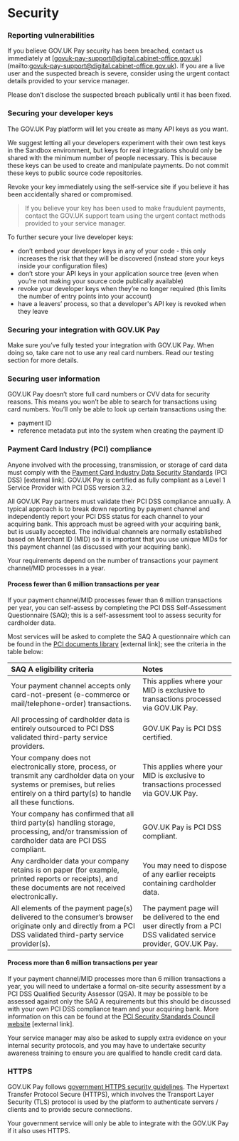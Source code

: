 # Security

### Reporting vulnerabilities

If you believe GOV.UK Pay security has been breached, contact us immediately at [govuk-pay-support@digital.cabinet-office.gov.uk] (mailto:govuk-pay-support@digital.cabinet-office.gov.uk). If you are a live user and the suspected breach is severe, consider using the urgent contact details provided to your service manager.

Please don’t disclose the suspected breach publically until it has been fixed.

### Securing your developer keys

The GOV.UK Pay platform will let you create as many API keys as you want.

We suggest letting all your developers experiment with their own test keys in the Sandbox environment, but keys for real integrations should only be shared with the minimum number of people necessary. This is because these keys can be used to create and manipulate payments. Do not commit these keys to public source code repositories.

Revoke your key immediately using the self-service site if you believe it has been accidentally shared or compromised.

> If you believe your key has been used to make fraudulent payments, contact the GOV.UK support team using the urgent contact methods provided to your service manager.


To further secure your live developer keys:

 - don’t embed your developer keys in any of your code - this only increases the risk that they will be discovered (instead store your keys inside your configuration files)
 - don’t store your API keys in your application source tree (even when you’re not making your source code publically available)
 - revoke your developer keys when they’re no longer required (this limits the number of entry points into your account)
 - have a leavers’ process, so that a developer's API key is revoked when they leave

### Securing your integration with GOV.UK Pay

Make sure you’ve fully tested your integration with GOV.UK Pay. When doing so, take care not to use any real card numbers. Read our testing section for more details.

### Securing user information

GOV.UK Pay doesn’t store full card numbers or CVV data for security reasons. This means you won’t be able to search for transactions using card numbers. You’ll only be able to look up certain transactions using the:

 - payment ID
 - reference metadata put into the system when creating the payment ID

### Payment Card Industry (PCI) compliance

Anyone involved with the processing, transmission, or storage of card data must comply with the [Payment Card Industry Data Security Standards](https://www.pcisecuritystandards.org/) (PCI DSS) [external link]. GOV.UK Pay is certified as fully compliant as a Level 1 Service Provider with PCI DSS version 3.2.

All GOV.UK Pay partners must validate their PCI DSS compliance annually. A typical approach is to break down reporting by payment channel and independently report your PCI DSS status for each channel to your acquiring bank. This approach must be agreed with your acquiring bank, but is usually accepted.  The individual channels are normally established based on Merchant ID (MID) so it is important that you use unique MIDs for this payment channel (as discussed with your acquiring bank).

Your requirements depend on the number of transactions your payment channel/MID processes in a year.

#### Process fewer than 6 million transactions per year

If your payment channel/MID processes fewer than 6 million transactions per year, you can self-assess by completing the PCI DSS Self-Assessment Questionnaire (SAQ); this is a self-assessment tool to assess security for cardholder data. 

Most services will be asked to complete the SAQ A questionnaire which can be found in the [PCI documents library](https://www.pcisecuritystandards.org/document_library) [external link]; see the criteria in the table below:

| SAQ A eligibility criteria | Notes |
| :---- | :---- |
| Your payment channel accepts only card-not-present (e-commerce or mail/telephone-order) transactions. | This applies where your MID is exclusive to transactions processed via GOV.UK Pay. | 
| All processing of cardholder data is entirely outsourced to PCI DSS validated third-party service providers. | GOV.UK Pay is PCI DSS certified. |
| Your company does not electronically store, process, or transmit any cardholder data on your systems or premises, but relies entirely on a third party(s) to handle all these functions. | This applies where your MID is exclusive to transactions processed via GOV.UK Pay. |
| Your company has confirmed that all third party(s) handling storage, processing, and/or transmission of cardholder data are PCI DSS compliant. | GOV.UK Pay is PCI DSS compliant. |
| Any cardholder data your company retains is on paper (for example, printed reports or receipts), and these documents are not received electronically. | You may need to dispose of any earlier receipts containing cardholder data. |
| All elements of the payment page(s) delivered to the consumer’s browser originate only and directly from a PCI DSS validated third-party service provider(s). | The payment page will be delivered to the end user directly from a PCI DSS validated service provider, GOV.UK Pay. |

#### Process more than 6 million transactions per year

If your payment channel/MID processes more than 6 million transactions a year, you will need to undertake a formal on-site security assessment by a PCI DSS Qualified Security Assessor (QSA). It may be possible to be assessed against only the SAQ A requirements but this should be discussed with your own PCI DSS compliance team and your acquiring bank. More information on this can be found at the [PCI Security Standards Council website](https://www.pcisecuritystandards.org) [external link].

Your service manager may also be asked to supply extra evidence on your internal security protocols, and you may have to undertake security awareness training to ensure you are qualified to handle credit card data.


### HTTPS

GOV.UK Pay follows [government HTTPS security guidelines](https://www.gov.uk/service-manual/domain-names/https.html). The Hypertext Transfer Protocol Secure (HTTPS), which involves the Transport Layer Security  (TLS) protocol is used by the platform to authenticate servers / clients and to provide secure connections.

Your government service will only be able to integrate with the GOV.UK Pay if it also uses HTTPS.
